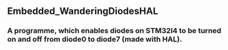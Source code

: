## Embedded_WanderingDiodesHAL
### A programme, which enables diodes on STM32l4 to be turned on and off from diode0 to diode7 (made with HAL).
